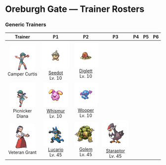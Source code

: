 # Oreburgh Gate — Trainer Rosters

### Generic Trainers

| Trainer | P1 | P2 | P3 | P4 | P5 | P6 |
|:-------:|:--:|:--:|:--:|:--:|:--:|:--:|
| ![Camper Curtis](../../assets/trainers/camper.png "Camper Curtis")<br>Camper Curtis | ![Seedot](../../assets/sprites/seedot/front.gif "Seedot")<br>[Seedot](../../pokemon/seedot.md/)<br>Lv. 10 | ![Diglett](../../assets/sprites/diglett/front.gif "Diglett")<br>[Diglett](../../pokemon/diglett.md/)<br>Lv. 10 |
| ![Picnicker Diana](../../assets/trainers/picnicker.png "Picnicker Diana")<br>Picnicker Diana | ![Whismur](../../assets/sprites/whismur/front.gif "Whismur")<br>[Whismur](../../pokemon/whismur.md/)<br>Lv. 10 | ![Wooper](../../assets/sprites/wooper/front.gif "Wooper")<br>[Wooper](../../pokemon/wooper.md/)<br>Lv. 10 |
| ![Veteran Grant](../../assets/trainers/veteran.png "Veteran Grant")<br>Veteran Grant | ![Lucario](../../assets/sprites/lucario/front.gif "Lucario")<br>[Lucario](../../pokemon/lucario.md/)<br>Lv. 45 | ![Golem](../../assets/sprites/golem/front.gif "Golem")<br>[Golem](../../pokemon/golem.md/)<br>Lv. 45 | ![Staraptor](../../assets/sprites/staraptor/front.gif "Staraptor")<br>[Staraptor](../../pokemon/staraptor.md/)<br>Lv. 45 |

